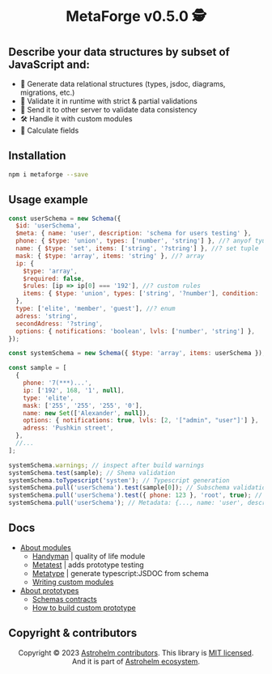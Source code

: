 <h1 align="center">MetaForge v0.5.0 🕵️</h1>

## Describe your data structures by subset of JavaScript and:

- 📝 Generate data relational structures (types, jsdoc, diagrams, migrations, etc.)
- 🔎 Validate it in runtime with strict & partial validations
- 👀 Send it to other server to validate data consistency
- 🛠️ Handle it with custom modules
- 💉 Calculate fields

## Installation

```bash
npm i metaforge --save
```

## Usage example

```js
const userSchema = new Schema({
  $id: 'userSchema',
  $meta: { name: 'user', description: 'schema for users testing' },
  phone: { $type: 'union', types: ['number', 'string'] }, //? anyof tyupe
  name: { $type: 'set', items: ['string', '?string'] }, //? set tuple
  mask: { $type: 'array', items: 'string' }, //? array
  ip: {
    $type: 'array',
    $required: false,
    $rules: [ip => ip[0] === '192'], //? custom rules
    items: { $type: 'union', types: ['string', '?number'], condition: 'oneof', $required: false },
  },
  type: ['elite', 'member', 'guest'], //? enum
  adress: 'string',
  secondAdress: '?string',
  options: { notifications: 'boolean', lvls: ['number', 'string'] },
});

const systemSchema = new Schema({ $type: 'array', items: userSchema });

const sample = [
  {
    phone: '7(***)...',
    ip: ['192', 168, '1', null],
    type: 'elite',
    mask: ['255', '255', '255', '0'],
    name: new Set(['Alexander', null]),
    options: { notifications: true, lvls: [2, '["admin", "user"]'] },
    adress: 'Pushkin street',
  },
  //...
];

systemSchema.warnings; // inspect after build warnings
systemSchema.test(sample); // Shema validation
systemSchema.toTypescript('system'); // Typescript generation
systemSchema.pull('userSchema').test(sample[0]); // Subschema validation
systemSchema.pull('userSchema').test({ phone: 123 }, 'root', true); // Partial validation
systemSchema.pull('userSchema'); // Metadata: {..., name: 'user', description: 'schema for users testing'}
```

## Docs

- [About modules](./docs/modules.md#modules-or-another-words-plugins)
  - [Handyman](./modules/handyman/README.md) | quality of life module
  - [Metatest](./modules/test/README.md) | adds prototype testing
  - [Metatype](./modules/types/README.md) | generate typescript:JSDOC from schema
  - [Writing custom modules](./docs/prototypes.md#writing-custom-modules)
- [About prototypes](./docs/prototypes.md#readme-map)
  - [Schemas contracts](./docs/prototypes.md#schemas-contracts)
  - [How to build custom prototype](./docs/prototypes.md#writing-custom-prototypes)

## Copyright & contributors

<p align="center">
Copyright © 2023 <a href="https://github.com/astrohelm/metaforge/graphs/contributors">Astrohelm contributors</a>.
This library is <a href="./LICENSE">MIT licensed</a>.<br/>
And it is part of <a href="https://github.com/astrohelm">Astrohelm ecosystem</a>.
</p>
